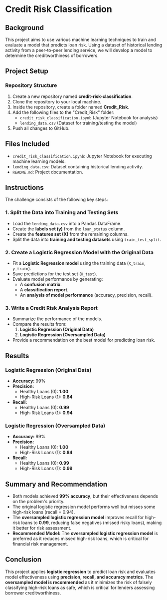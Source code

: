 # Credit Risk Classification

## **Background**
This project aims to use various machine learning techniques to train and evaluate a model that predicts loan risk. Using a dataset of historical lending activity from a peer-to-peer lending service, we will develop a model to determine the creditworthiness of borrowers.

## **Project Setup**
### **Repository Structure**
1. Create a new repository named **credit-risk-classification**.
2. Clone the repository to your local machine.
3. Inside the repository, create a folder named **Credit_Risk**.
4. Add the following files to the "Credit_Risk" folder:
   - `credit_risk_classification.ipynb` (Jupyter Notebook for analysis)
   - `lending_data.csv` (Dataset for training/testing the model)
5. Push all changes to GitHub.

## **Files Included**
- `credit_risk_classification.ipynb`: Jupyter Notebook for executing machine learning models.
- `lending_data.csv`: Dataset containing historical lending activity.
- `README.md`: Project documentation.

## **Instructions**
The challenge consists of the following key steps:

### **1. Split the Data into Training and Testing Sets**
- Load the `lending_data.csv` into a Pandas DataFrame.
- Create the **labels set (y)** from the `loan_status` column.
- Create the **features set (X)** from the remaining columns.
- Split the data into **training and testing datasets** using `train_test_split`.

### **2. Create a Logistic Regression Model with the Original Data**
- Fit a **Logistic Regression model** using the training data (`X_train`, `y_train`).
- Save predictions for the test set (`X_test`).
- Evaluate model performance by generating:
  - A **confusion matrix**.
  - A **classification report**.
  - An **analysis of model performance** (accuracy, precision, recall).

### **3. Write a Credit Risk Analysis Report**
- Summarize the performance of the models.
- Compare the results from:
  1. **Logistic Regression (Original Data)**
  2. **Logistic Regression (Oversampled Data)**
- Provide a recommendation on the best model for predicting loan risk.

## **Results**
### **Logistic Regression (Original Data)**
- **Accuracy:** 99%
- **Precision:**
  - Healthy Loans (0): **1.00**
  - High-Risk Loans (1): **0.84**
- **Recall:**
  - Healthy Loans (0): **0.99**
  - High-Risk Loans (1): **0.94**

### **Logistic Regression (Oversampled Data)**
- **Accuracy:** 99%
- **Precision:**
  - Healthy Loans (0): **1.00**
  - High-Risk Loans (1): **0.84**
- **Recall:**
  - Healthy Loans (0): **0.99**
  - High-Risk Loans (1): **0.99**

## **Summary and Recommendation**
- Both models achieved **99% accuracy**, but their effectiveness depends on the problem's priority.
- The original logistic regression model performs well but misses some high-risk loans (recall = 0.94).
- The **oversampled logistic regression model** improves recall for high-risk loans to **0.99**, reducing false negatives (missed risky loans), making it better for risk assessment.
- **Recommended Model:** The **oversampled logistic regression model** is preferred as it reduces missed high-risk loans, which is critical for financial risk management.

## **Conclusion**
This project applies **logistic regression** to predict loan risk and evaluates model effectiveness using **precision, recall, and accuracy metrics**. The **oversampled model is recommended** as it minimizes the risk of falsely classifying high-risk loans as safe, which is critical for lenders assessing borrower creditworthiness.
